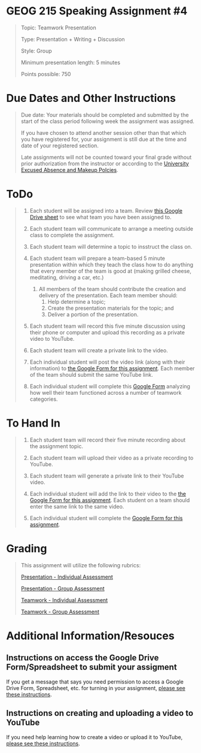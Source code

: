 # GEOG 215 Speaking Assignment #4
>Topic: Teamwork Presentation
>
>Type: Presentation + Writing + Discussion
>
>Style: Group
>
>Minimum presentation length: 5 minutes
>
>Points possible: 750
>


# Due Dates and Other Instructions
> Due date: Your materials should be completed and submitted by the start of the class period following week the assignment was assigned.
>
> If you have chosen to attend another session other than that which you have registered for, your assignment is still due at the time and date of your registered section.
>
> Late assignments will not be counted toward your final grade without prior authorization from the instructor or according to the [University Excused Absence and Makeup Polcies](https://student-rules.tamu.edu/rule07/).
>

# ToDo

>
>1. Each student will be assigned into a team. Review [this Google Drive sheet](https://docs.google.com/spreadsheets/d/192gNACVh16yr4WJRBX-aVvsaePeFnECWkodBNxLpv2I/edit?usp=sharing) to see what team you have been assigned to.
>
>2. Each student team will communicate to arrange a meeting outside class to complete the assignment.
>
>3. Each student team will determine a topic to insstruct the class on.
>
>4. Each student team will prepare a team-based 5 minute presentation within which they teach the class how to do anything that every member of the team is good at (making grilled cheese, meditating, driving a car, etc.)
>       1. All members of the team should contribute the creation and delivery of the presentation. Each team member should:
>           1. Help determine a topic;
>           2. Create the presentation materials for the topic; and
>           3. Deliver a portion of the presentation.
>
>5. Each student team will record this five minute discussion using their phone or computer and upload this recording as a private video to YouTube.
>
>6. Each student team will create a private link to the video.
>
>7. Each individual student will post the video link (along with their information) to [the Google Form for this assignment](https://forms.gle/7rjYe4h5P1mKFK4c8). Each member of the team should submit the same YouTube link.
>
>8. Each individual student will complete this [Google Form](https://goo.gl/forms/isezIFHwnJntOx4X2) analyzing how well their team functioned across a number of teamwork categories.

# To Hand In
>
>1. Each student team will record their five minute recording about the assignment topic.
>
>2. Each student team will upload their video as a private recording to YouTube.
>
>3. Each student team will generate a private link to their YouTube video.
>
>4. Each individual student will add the link to their video to the [the Google Form for this assignment](https://forms.gle/7rjYe4h5P1mKFK4c8). Each student on a team should enter the same link to the same video.
>
>5. Each individual student will complete the [Google Form for this assignment](https://goo.gl/forms/isezIFHwnJntOx4X2).

# Grading
>
> This assignment will utilize the following rubrics:
>
>[Presentation - Individual Assessment](../rubrics/individualpresentation.md)
>
>[Presentation - Group Assessment](../rubrics/grouppresentation.md)
>
>[Teamwork - Individual Assessment](../rubrics/teamworkindividual.md)
>
>[Teamwork - Group Assessment](../rubrics/teamworkgroup.md)


# Additional Information/Resouces

## Instructions on access the Google Drive Form/Spreadsheet to submit your assigment

If you get a message that says you need permission to access a Google Drive Form, Spreadsheet, etc. for turning in your assignment, [please see these instructions](https://github.tamu.edu/TAMU-GEOG-215-GeospatialCornerstone/GEOG-215-GeospatialCornerstone/blob/master/HowTos/accessingGoogleDriveForms.md).


## Instructions on creating and uploading a video to YouTube

If you need help learning how to create a video or upload it to YouTube, [please see these instructions](https://github.tamu.edu/TAMU-GEOG-215-GeospatialCornerstone/GEOG-215-GeospatialCornerstone/blob/master/HowTos/recordAVideo.md).